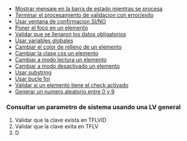 - [Mostrar mensaje en la barra de estado mientras se procesa](https://github.com/ronald0009/Leeme/blob/master/fbw2javascript0001.js)
- [Terminar el procesamiento de validacion con error/exito](https://github.com/ronald0009/Leeme/blob/master/fbw2javascript0002.js)
- [Usar ventana de confirmacion SI/NO](https://github.com/ronald0009/Leeme/blob/master/fbw2javascript0003.js)
- [Poner el foco en un elemento](https://github.com/ronald0009/Leeme/blob/master/fbw2javascript0004.js)
- [Validar que se llenaron los datos obligatorios](https://github.com/ronald0009/Leeme/blob/master/fbw2javascript0005.js)
- [Usar variables globales](https://github.com/ronald0009/Leeme/blob/master/fbw2javascript0006.js)
- [Cambiar el color de relleno de un elemento](https://github.com/ronald0009/Leeme/blob/master/fbw2javascript0007.js)
- [Cambiar la clase css un elemento](https://github.com/ronald0009/Leeme/blob/master/fbw2javascript0008.js)
- [Cambiar a modo lectura un elemento](https://github.com/ronald0009/Leeme/blob/master/fbw2javascript0009.js)
- [Cambiar a modo desactivado un elemento](https://github.com/ronald0009/Leeme/blob/master/fbw2javascript0010.js)
- [Usar substring](https://github.com/ronald0009/Leeme/blob/master/fbw2javascript0011.js)
- [Usar bucle for](https://github.com/ronald0009/Leeme/blob/master/fbw2javascript0012.js)
- [Validar si un elemento tiene el check activado](https://github.com/ronald0009/Leeme/blob/master/fbw2javascript0013.js)
- [Generar un numero aleatorio entre 0 y 9](https://github.com/ronald0009/fb/blob/master/0001.js)

### Consultar un parametro de sistema usando una LV general

1. Validar que la clave exista en TFLVID
2. Validar que la clave exita en TFLV
3. D
